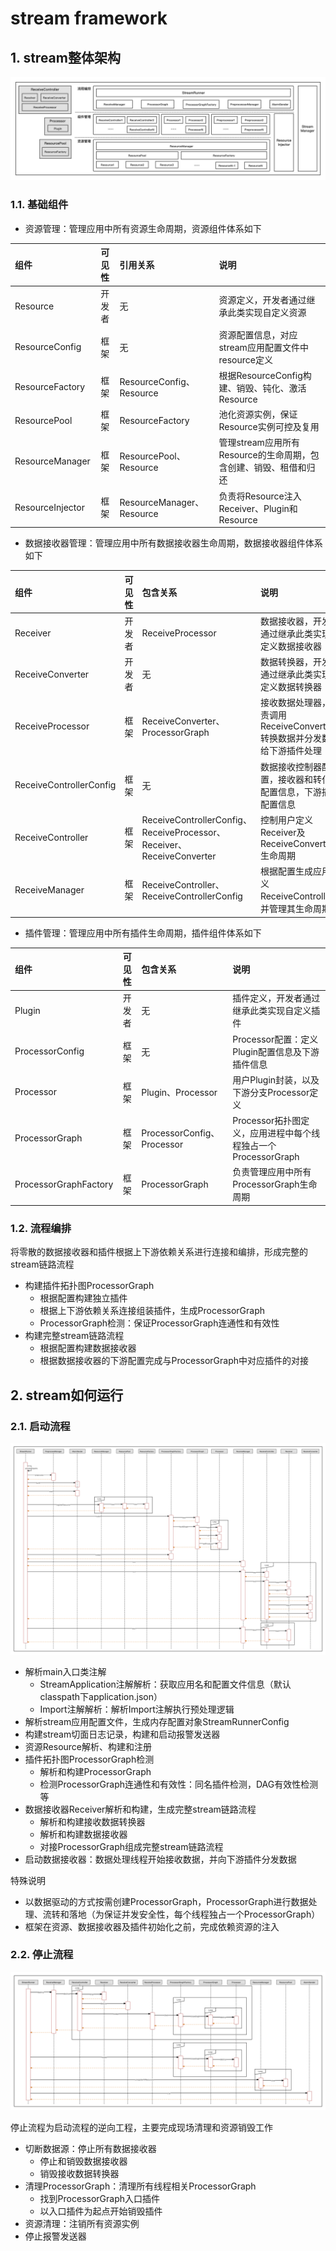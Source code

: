 # stream framework

## 1. stream整体架构

![stream_architecture](https://github.com/frankcl/stream/blob/main/image/stream_architecture.png)

### 1.1. 基础组件

* 资源管理：管理应用中所有资源生命周期，资源组件体系如下

| 组件               | 可见性 | 引用关系                     | 说明                                      |
|:-----------------|:---:|:-------------------------|:----------------------------------------|
| Resource         | 开发者 | 无                        | 资源定义，开发者通过继承此类实现自定义资源                   |
 | ResourceConfig   | 框架  | 无                        | 资源配置信息，对应stream应用配置文件中resource定义        |
| ResourceFactory  | 框架  | ResourceConfig、Resource  | 根据ResourceConfig构建、销毁、钝化、激活Resource     |
| ResourcePool     | 框架  | ResourceFactory          | 池化资源实例，保证Resource实例可控及复用                |
 | ResourceManager  | 框架  | ResourcePool、Resource    | 管理stream应用所有Resource的生命周期，包含创建、销毁、租借和归还 |
| ResourceInjector | 框架  | ResourceManager、Resource | 负责将Resource注入Receiver、Plugin和Resource   |

* 数据接收器管理：管理应用中所有数据接收器生命周期，数据接收器组件体系如下

| 组件                      | 可见性 | 包含关系                                                               | 说明                                           |
|:------------------------|:---:|:-------------------------------------------------------------------|:---------------------------------------------|
| Receiver                | 开发者 | ReceiveProcessor                                                   | 数据接收器，开发者通过继承此类实现自定义数据接收器                    |
| ReceiveConverter        | 开发者 | 无                                                                  | 数据转换器，开发者通过继承此类实现自定义数据转换器                    |
| ReceiveProcessor        | 框架  | ReceiveConverter、ProcessorGraph                                    | 接收数据处理器，负责调用ReceiveConverter转换数据并分发数据给下游插件处理 |
| ReceiveControllerConfig | 框架  | 无                                                                  | 数据接收控制器配置，接收器和转化器配置信息，下游插件配置信息               |
| ReceiveController       | 框架  | ReceiveControllerConfig、ReceiveProcessor、Receiver、ReceiveConverter | 控制用户定义Receiver及ReceiveConverter生命周期          |
| ReceiveManager          | 框架  | ReceiveController、ReceiveControllerConfig                          | 根据配置生成应用定义ReceiveController，并管理其生命周期         |

* 插件管理：管理应用中所有插件生命周期，插件组件体系如下

| 组件                    | 可见性 | 包含关系                      | 说明                                         |
|:----------------------|:---:|:--------------------------|:-------------------------------------------|
| Plugin                | 开发者 | 无                         | 插件定义，开发者通过继承此类实现自定义插件                      |
| ProcessorConfig       | 框架  | 无                         | Processor配置：定义Plugin配置信息及下游插件信息            |
| Processor             | 框架  | Plugin、Processor          | 用户Plugin封装，以及下游分支Processor定义               |
| ProcessorGraph        | 框架  | ProcessorConfig、Processor | Processor拓扑图定义，应用进程中每个线程独占一个ProcessorGraph |
| ProcessorGraphFactory | 框架  | ProcessorGraph            | 负责管理应用中所有ProcessorGraph生命周期                |

### 1.2. 流程编排
将零散的数据接收器和插件根据上下游依赖关系进行连接和编排，形成完整的stream链路流程
* 构建插件拓扑图ProcessorGraph
  * 根据配置构建独立插件
  * 根据上下游依赖关系连接组装插件，生成ProcessorGraph
  * ProcessorGraph检测：保证ProcessorGraph连通性和有效性
* 构建完整stream链路流程
  * 根据配置构建数据接收器
  * 根据数据接收器的下游配置完成与ProcessorGraph中对应插件的对接

## 2. stream如何运行

### 2.1. 启动流程

![stream_bootstrap_timeline](https://github.com/frankcl/stream/blob/main/image/stream_bootstrap_timeline.png)

* 解析main入口类注解
  * StreamApplication注解解析：获取应用名和配置文件信息（默认classpath下application.json）
  * Import注解解析：解析Import注解执行预处理逻辑
* 解析stream应用配置文件，生成内存配置对象StreamRunnerConfig
* 构建stream切面日志记录，构建和启动报警发送器
* 资源Resource解析、构建和注册
* 插件拓扑图ProcessorGraph检测
  * 解析和构建ProcessorGraph
  * 检测ProcessorGraph连通性和有效性：同名插件检测，DAG有效性检测等
* 数据接收器Receiver解析和构建，生成完整stream链路流程
  * 解析和构建接收数据转换器
  * 解析和构建数据接收器
  * 对接ProcessorGraph组成完整stream链路流程
* 启动数据接收器：数据处理线程开始接收数据，并向下游插件分发数据

特殊说明
* 以数据驱动的方式按需创建ProcessorGraph，ProcessorGraph进行数据处理、流转和落地（为保证并发安全性，每个线程独占一个ProcessorGraph）
* 框架在资源、数据接收器及插件初始化之前，完成依赖资源的注入

### 2.2. 停止流程

![stream_stop_timeline](https://github.com/frankcl/stream/blob/main/image/stream_stop_timeline.png)

停止流程为启动流程的逆向工程，主要完成现场清理和资源销毁工作
* 切断数据源：停止所有数据接收器
  * 停止和销毁数据接收器
  * 销毁接收数据转换器
* 清理ProcessorGraph：清理所有线程相关ProcessorGraph
  * 找到ProcessorGraph入口插件
  * 以入口插件为起点开始销毁插件
* 资源清理：注销所有资源实例
* 停止报警发送器

